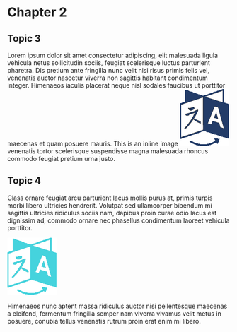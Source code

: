 # Chapter 2

## Topic 3

Lorem ipsum dolor sit amet consectetur adipiscing, elit malesuada ligula vehicula netus sollicitudin sociis, feugiat scelerisque luctus parturient pharetra. Dis pretium ante fringilla nunc velit nisi risus primis felis vel, venenatis auctor nascetur viverra non sagittis habitant condimentum integer. Himenaeos iaculis placerat neque nisl sodales faucibus ut porttitor maecenas et quam posuere mauris. This is an inline image ![](../icon-black.png) venenatis tortor scelerisque suspendisse magna malesuada rhoncus commodo feugiat pretium urna justo.

## Topic 4

Class ornare feugiat arcu parturient lacus mollis purus at, primis turpis morbi libero ultricies hendrerit. Volutpat sed ullamcorper bibendum mi sagittis ultricies ridiculus sociis nam, dapibus proin curae odio lacus est dignissim ad, commodo ornare nec phasellus condimentum laoreet vehicula porttitor.

![](../img/icon-blue.png)

Himenaeos nunc aptent massa ridiculus auctor nisi pellentesque maecenas a eleifend, fermentum fringilla semper nam viverra vivamus velit metus in posuere, conubia tellus venenatis rutrum proin erat enim mi libero.


